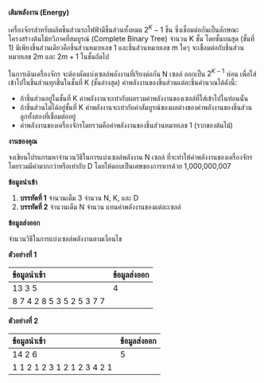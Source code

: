 **เติมพลังงาน (Energy)**

เครื่องจักรสำหรับผลิตชิ้นส่วนรถไฟฟ้ามีชิ้นส่วนทั้งหมด $2^K-1$ ชิ้น ซึ่งเชื่อมต่อกันเป็นลักษณะโครงสร้างต้นไม้ทวิภาคที่สมบูรณ์ (Complete Binary Tree) จำนวน K ชั้น โดยชั้นบนสุด (ชั้นที่ 1) มีเพียงชิ้นส่วนเดียวคือชิ้นส่วนหมายเลข 1 และชิ้นส่วนหมายเลข m ใดๆ จะเชื่อมต่อกับชิ้นส่วนหมายเลข 2m และ $2m+1$ ในชั้นถัดไป

ในการเดินเครื่องจักร จะต้องตัดแบ่งเซลล์พลังงานที่เรียงต่อกัน N เซลล์ ออกเป็น $2^{K-1}$ ท่อน เพื่อใส่เข้าไปในชิ้นส่วนทุกชิ้นในชั้นที่ K (ชั้นล่างสุด) ค่าพลังงานของชิ้นส่วนแต่ละชิ้นคำนวณได้ดังนี้:
* ถ้าชิ้นส่วนอยู่ในชั้นที่ K ค่าพลังงานจะเท่ากับผลรวมค่าพลังงานของเซลล์ที่ใส่เข้าไปในท่อนนั้น
* ถ้าชิ้นส่วนไม่ได้อยู่ชั้นที่ K ค่าพลังงานจะเท่ากับค่าสัมบูรณ์ของผลต่างของค่าพลังงานของชิ้นส่วนลูกทั้งสองที่เชื่อมต่ออยู่
* ค่าพลังงานของเครื่องจักรโดยรวมคือค่าพลังงานของชิ้นส่วนหมายเลข 1 (รากของต้นไม้)

**งานของคุณ**

จงเขียนโปรแกรมหาจำนวนวิธีในการแบ่งเซลล์พลังงาน N เซลล์ ที่จะทำให้ค่าพลังงานของเครื่องจักรโดยรวมมีค่ามากกว่าหรือเท่ากับ D โดยให้ตอบเป็นเศษของการหารด้วย 1,000,000,007

**ข้อมูลนำเข้า**

1.  **บรรทัดที่ 1** จำนวนเต็ม 3 จำนวน N, K, และ D
2.  **บรรทัดที่ 2** จำนวนเต็ม N จำนวน แทนค่าพลังงานของแต่ละเซลล์

**ข้อมูลส่งออก**

จำนวนวิธีในการแบ่งเซลล์พลังงานตามเงื่อนไข

**ตัวอย่างที่ 1**

| ข้อมูลนำเข้า | ข้อมูลส่งออก |
| :--- | :--- |
| 13 3 5 | 4 |
| 8 7 4 2 8 5 3 5 2 5 3 7 7 | |

**ตัวอย่างที่ 2**

| ข้อมูลนำเข้า | ข้อมูลส่งออก |
| :--- | :--- |
| 14 2 6 | 5 |
| 1 1 2 1 2 3 1 2 1 2 3 4 2 1 | |